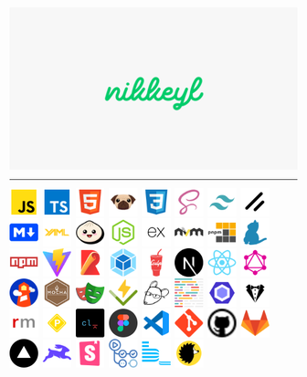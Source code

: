 <img src="/public/images/about-me/nikkeyl.png" alt="nikkeyl" />

---

<img src="public/images/tools/javascript.svg" height="50" width="50" alt="JavaScript" title="JavaScript" />&nbsp;
<img src="public/images/tools/typescript.svg" height="50" width="50" alt="TypeScript" title="TypeScript" />&nbsp;
<img src="public/images/tools/html.svg" height="50" width="50" alt="HTML5" title="HTML5" />&nbsp;
<img src="public/images/tools/pug.svg" height="50" width="50" alt="Pug" title="Pug" />&nbsp;
<img src="public/images/tools/css.svg" height="50" width="50" alt="CSS3" title="CSS3" />&nbsp;
<img src="public/images/tools/scss.svg" height="50" width="50" alt="SCSS" title="SCSS" />&nbsp;
<img src="public/images/tools/tailwind.svg" height="50" width="50" alt="Tailwind" title="Tailwind" />&nbsp;
<img src="public/images/tools/shadcn-ui.svg" height="50" width="50" alt="ShadcnUI" title="ShadcnUI" />&nbsp;
<img src="public/images/tools/markdown.svg" height="50" width="50" alt="Markdown" title="Markdown" />&nbsp;
<img src="public/images/tools/yaml.svg" height="50" width="50" alt="YAML" title="YAML" />&nbsp;
<img src="public/images/tools/bun.svg" height="50" width="50" alt="Bun" title="Bun" />&nbsp;
<img src="public/images/tools/node.svg" height="50" width="50" alt="NodeJS" title="NodeJS" />&nbsp;
<img src="public/images/tools/express.svg" height="50" width="50" alt="Express" title="Express" />&nbsp;
<img src="public/images/tools/nvm.svg" height="50" width="50" alt="NVM" title="NVM" />&nbsp;
<img src="public/images/tools/pnpm.svg" height="50" width="50" alt="PNPM" title="PNPM" />&nbsp;
<img src="public/images/tools/yarn.svg" height="50" width="50" alt="Yarn" title="Yarn" />&nbsp;
<img src="public/images/tools/npm.svg" height="50" width="50" alt="NPM" title="NPM" />&nbsp;
<img src="public/images/tools/vite.svg" height="50" width="50" alt="Vite" title="Vite" />&nbsp;
<img src="public/images/tools/rollup.svg" height="50" width="50" alt="Rollup" title="Rollup" />&nbsp;
<img src="public/images/tools/webpack.svg" height="50" width="50" alt="Webpack" title="Webpack" />&nbsp;
<img src="public/images/tools/gulp.svg" height="50" width="50" alt="Gulp" title="Gulp" />&nbsp;
<img src="public/images/tools/next.svg" height="50" width="50" alt="Next" title="Next" />&nbsp;
<img src="public/images/tools/react.svg" height="50" width="50" alt="React" title="React" />&nbsp;
<img src="public/images/tools/graphql.svg" height="50" width="50" alt="GraphQL" title="GraphQL" />&nbsp;
<img src="public/images/tools/lighthouse.svg" height="50" width="50" alt="Lighthouse" title="Lighthouse" />&nbsp;
<img src="public/images/tools/mocha.svg" height="50" width="50" alt="Mocha" title="Mocha" />&nbsp;
<img src="public/images/tools/playwright.svg" height="50" width="50" alt="PlayWright" title="PlayWright" />&nbsp;
<img src="public/images/tools/vitest.svg" height="50" width="50" alt="Vitest" title="Vitest" />&nbsp;
<img src="public/images/tools/editorconfig.svg" height="50" width="50" alt="Editorconfig" title="Editorconfig" />&nbsp;
<img src="public/images/tools/prettier.svg" height="50" width="50" alt="Prettier" title="Prettier" />&nbsp;
<img src="public/images/tools/eslint.svg" height="50" width="50" alt="ESLint" title="ESLint" />&nbsp;
<img src="public/images/tools/stylelint.svg" height="50" width="50" alt="StyleLint" title="StyleLint" />&nbsp;
<img src="public/images/tools/remark.svg" height="50" width="50" alt="Remark" title="Remark" />&nbsp;
<img src="public/images/tools/pre-commit.svg" height="50" width="50" alt="Pre-commit" title="Pre-commit" />&nbsp;
<img src="public/images/tools/commitlint.svg" height="50" width="50" alt="Commitlint" title="Commitlint" />&nbsp;
<img src="public/images/tools/figma.svg" height="50" width="50" alt="Figma" title="Figma" />&nbsp;
<img src="public/images/tools/vscode.svg" height="50" width="50" alt="VSCode" title="VSCode" />&nbsp;
<img src="public/images/tools/git.svg" height="50" width="50" alt="Git" title="Git" />&nbsp;
<img src="public/images/tools/github.svg" height="50" width="50" alt="GitHub" title="GitHub" />&nbsp;
<img src="public/images/tools/gitlab.svg" height="50" width="50" alt="GitLab" title="GitLab" />&nbsp;
<img src="public/images/tools/vercel.svg" height="50" width="50" alt="Vercel" title="Vercel" />&nbsp;
<img src="public/images/tools/directus.svg" height="50" width="50" alt="Directus" title="Directus" />&nbsp;
<img src="public/images/tools/storybook.svg" height="50" width="50" alt="Storybook" title="Storybook" />&nbsp;
<img src="public/images/tools/github-actions.svg" height="50" width="50" alt="GitHub actions" title="GitHub Actions" />&nbsp;
<img src="public/images/tools/bem.svg" height="50" width="50" alt="BEM" title="BEM" />&nbsp;
<img src="public/images/tools/browserslist.svg" height="50" width="50" alt="Browserslist" title="Browserslist" />&nbsp;
